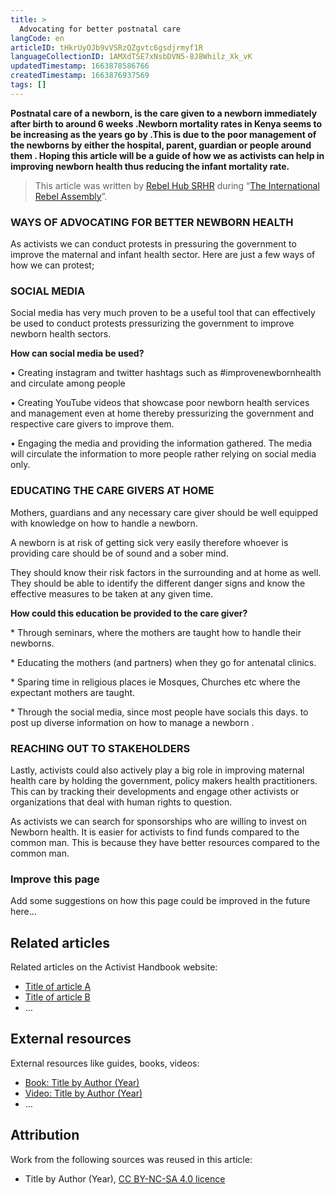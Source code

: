 ```yaml
---
title: >
  Advocating for better postnatal care
langCode: en
articleID: tHkrUyOJb9vVSRzQZgvtc6gsdjrmyf1R
languageCollectionID: 1AMXdTSE7xNsbDVN5-8J8Whilz_Xk_vK
updatedTimestamp: 1663878586766
createdTimestamp: 1663876937569
tags: []
---
```


**Postnatal care of a newborn, is the care given to a newborn immediately after birth to around 6 weeks .Newborn mortality rates in Kenya seems to be increasing as the years go by .This is due to the poor management of the newborns by either the hospital, parent, guardian or people around them . Hoping this article will be a guide of how we as activists can help in improving newborn health thus reducing the infant mortality rate.**

> This article was written by [Rebel Hub SRHR](https://www.instagram.com/__wanjikumwangi/?igshid=YmMyMTA2M2Y%3D) during “[The International Rebel Assembly](/rebelassembly/hub)”.

### **WAYS OF ADVOCATING FOR BETTER NEWBORN HEALTH**

As activists we can conduct protests in pressuring the government to improve the maternal and infant health sector. Here are just a few ways of how we can protest;

### **SOCIAL MEDIA**

Social media has very much proven to be a useful tool that can effectively be used to conduct protests pressurizing the government to improve newborn health sectors.

**How can social media be used?**

• Creating instagram and twitter hashtags such as #improvenewbornhealth and circulate among people

• Creating YouTube videos that showcase poor newborn health services and management even at home thereby pressurizing the government and respective care givers to improve them.

• Engaging the media and providing the information gathered. The media will circulate the information to more people rather relying on social media only.

### **EDUCATING THE CARE GIVERS AT HOME**

Mothers, guardians and any necessary care giver should be well equipped with knowledge on how to handle a newborn.

A newborn is at risk of getting sick very easily therefore whoever is providing care should be of sound and a sober mind.

They should know their risk factors in the surrounding and at home as well. They should be able to identify the different danger signs and know the effective measures to be taken at any given time.

**How could this education be provided to the care giver?**

\* Through seminars, where the mothers are taught how to handle their newborns.

\* Educating the mothers (and partners) when they go for antenatal clinics.

\* Sparing time in religious places ie Mosques, Churches etc where the expectant mothers are taught.

\* Through the social media, since most people have socials this days. to post up diverse information on how to manage a newborn .

### **REACHING OUT TO STAKEHOLDERS**

Lastly, activists could also actively play a big role in improving maternal health care by holding the government, policy makers health practitioners. This can by tracking their developments and engage other activists or organizations that deal with human rights to question.

As activists we can search for sponsorships who are willing to invest on Newborn health. It is easier for activists to find funds compared to the common man. This is because they have better resources compared to the common man.

### **Improve this page**

Add some suggestions on how this page could be improved in the future here…

## Related articles

Related articles on the Activist Handbook website:

-   [Title of article A](/home/)
-   [Title of article B](/home/)
-   …

## External resources

External resources like guides, books, videos:

-   [Book: Title by Author (Year)](/support/content/reference)
-   [Video: Title by Author (Year)](/support/content/reference)
-   …

## Attribution

Work from the following sources was reused in this article:

-   Title by Author (Year), [CC BY-NC-SA 4.0 licence](https://creativecommons.org/licenses/by-nc-sa/4.0/)